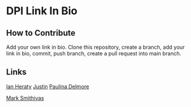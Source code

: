 # DPI Link In Bio

## How to Contribute
Add your own link in bio. Clone this repository, create a branch, add your link in bio, commit, push branch, create a pull request into main branch.

## Links
[Ian Heraty](https://heratyian.github.io)
[Justin](https://justin1111111111.github.io/)
[Paulina Delmore](https://pdelmore.github.io/)




[Mark Smithivas](https://msmithivas.github.io/)

